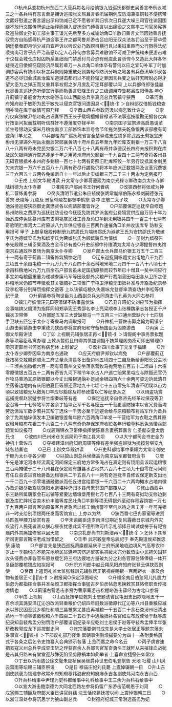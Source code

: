 <!-- { "loadSidebar": true } -->
　　○杭州兵变初杭州东西二大营兵每名月给饷银九钱巡抚都御史吴善言奉例议减三之一各兵稍有怨言至是拥诉巡按张文熙且言春汛届期例应防海兼搭铜钱不便携带文熙好慰遣之善言遽出示曰饷减已定不愿者听其归农次日兵遂大噪三司官往谕因围绕不放行文熙传牌谕止始释而拥入督抚衙门缚善言以出痛殴之文熙率三司官吴宪等及巡盐御史孙旬工部主事王谦光先后至多方戒谕始角□羊散归善言文熙因劾善言抚驭乖方自贻感辱杭严道佥事王许之都司鲁邦游击吕应阳无驭众法各罚治至于营卒受朝廷豢餋即月饷少减自宜声诉以听议处乃敢瞑目横行且以秉钺重臣而公行戮辱法纪凌夷尚可言乎应严治首恶以定人心孙旬亦言募兵难散饷不可减卫弁统辖未便游击难于议裁会城仓库狱囚所系匪细而门禁悉付乌合恐有他虞此曹骄悍今又造此大衅各怀疑畏近日倭奴窃窥防汛尽属若辈万一从此角□羊体卒有警何以应之宜勾补军丁时加训练客兵有缺即以补之兵聚则势重散处则势轻今防汛分哨之地各有兵备汛毕即隶各道不必尽归会城且治监军道游击都司以不能钤辖之罪因言兵变之后奸宄睥睨必得才望大臣为之弹压而又重其事权假之岁月庶乱可定耳部覆以闻  上以兵部侍郎张佳胤代吴善言巡抚仍听便宜行事而勒善言归降王许之三级调用夺鲁邦吕应阳俸各  年○升蓟镇守备戚金为大水峪游击以山西副总兵李真充总兵官镇守狭西
　　○革河南府知府赵于敏职为民于敏先以侵克官银问遣因具＜锍-釒＞自辩部议借抵钱粮查明补徵在库于敏情可原乃释
　　○辛酉山西右参政范汲以病乞致仕许之
　　○崇府仪宾张敏尹怡赵乾占诬奏怀西王长子载垌擅婚冒禄诸不法事巡按覆勘无据各仪宾行按臣问拟而载垌听信群奸不遵藩度夺禄半年
　　○南京国子监祭酒高启愚请革监生号银动支馔米月粮协南京工部修饰本监号舍节年拖欠膳夫乾鱼银两该部檄有司速角□羊允之
　　○兵部覆湖广巡抚陈省言全楚驿递支应烦多除武昌无剩银宝庆彬州无驿递外荆岳永衡辰常郧襄黄靖十府州自五年至九年贮库支剩银一万三千八百八十八两有奇未完民欠银二万六千八百七十八两有奇并承德汉长四府未报积剩在库及民欠银两通行查追凑足十年之用黄州府尚欠额银一千九百四十三两有奇将各州县无碍官银抵补永州府多剩银一百七十七两有奇照旧贮库积彀一年另行议抵其余剩民欠未完银一万六千五百八十八两有奇尽行蠲免仍将本年应派正数银两及议革冗费银三千六百五十五两各免编断自十一年以后止实编银三万二千三十两永为定例报可
　　○壬戌  上御文华殿讲读  升太常寺少卿蒋遵箴为南京光禄寺卿改南京太仆寺卿陆树德为太仆寺卿
　　○准南京户部尚书王好问餋病
　　○改狭西参将张咸为神机二营练勇参将
　　○癸亥清明节遣公朱应祯侯张炳常胤绪伯陈永禄刘嗣德张元善祭  长陵等  九陵及  景皇帝陵左都督李鹤祭  哀冲  庄敬二太子坟
　　○太常寺少卿池浴德巡按狭西御史龚懋贤各以病请部覆皆许之
　　○户部覆保定巡抚辛自修题易州防秋之费原为巡抚驻防设也今抚臣免防其岁派各府公费犒赏供应自万历十年为始悉应停免除易州库有支剩犒赏民壮工食及角□羊到未用银共四千一百三十七两有奇验明贮库河大二府原派八九年供应银各三百两作速催角□羊并收该库专  防秋支用报可  甲子  上御皇极殿传制册九嫔周氏为端嫔郑氏为淑嫔王氏为安嫔邵氏为敬嫔李氏为德嫔梁氏为和嫔李氏为荣嫔张氏为顺嫔魏氏为慎嫔
　　○一册封九嫔祭告  奉先殿赐三辅臣果酒及白金币钞有差○升吏部郎中孙维清为太常寺少卿提督四夷馆南京右通政林景旸为南京太仆寺卿
　　○发户部太仓兵部马价银五万五千二百三十一两有奇于蓟昌二镇备修筑犒恤之用
　　○辽东巡抚周咏题丈出屯地八千九百三顷五十余亩屯粮一十九万九千八百四十余石科地米地二万四千一百八十八顷七十余亩科粮地米九万九百余石户部言虽未足国初原额而较节年已十增其一矣中间应行事宜如屯粮最重量为递减餋廉马军等田及额外尖粮严行裁削营田屯田各从卫所之便科粮地米仍照节年徵收其关银赔补二项惟广宁屯卫浮粮无田抵补准与开豁及纪录参政李松等分别降罚指挥文道等  上以该镇屯粮久失嘉咏允登督率清查功并李松等俱纪于录
　　○升蓟镇参将陶世臣为山西副总兵大同游击马孔英为大同右参将
　　○镇江府妖僧汪元□等潜谋不轨事露伏诛
　　○乙丑升昭妃父刘应节为指挥佥事端嫔父周清为指挥同知郑承宪王秀邵名李士亮梁顺李山张榛魏承志各授正千户锦衣卫带俸
　　○兵部题五军三大营缺额马一千五百三十匹通州营缺六十七匹旗手卫缺五匹乞于太仆寺寄餋马内调取报可
　　○升神机十营佐击郭之翰为蓟镇宁山游击蓟镇游击李秉德为狭西参将宣府阳和守备杨国臣为固原游击
　　○丙寅  上御文华殿讲读
　　○丁卯  上视朝元辅张居正再＜锍-釒＞请假阁中事务票拟题奏等项容臣私寓办理  上敕从暂假且曰卿其慎加调摄不妨兼理阁务痊可即出辅理○南京吏部尚书何宽称病乞休  上慰留之
　　○改补四川佥事丁元复于福建
　　○升太仆寺少卿乔因阜为南京右通政
　　○应天府府尹郑钦以病免
　　○户部覆蓟辽抚按吴兑敖鲲题顺永二府丈量永清县多出备边地五顷四十二亩及新给寿阳长公主地一千顷共加徵银六百一两有奇霸州文安坐落京营牧马抛荒地五百五十二顷四十六亩零原徵银五百五十二两有奇皆九河下稍节年水占人户逃亡贻累里屯应与除豁还官仍作牧马草场其原徵银即以今丈出粮银通融补足尚余银四百六十余两可资边饷武清县坐落备边地内有庆阳伯夏臣等原还官地九十七顷七十五亩零先年清查不明误以亩为顷以致钱粮无从徵角□羊应尽豁除及将参政雷以仁等纪录从之
　　○以缉盗功赏巡捕提督赵崇璧参将兰熠秦岐等有差
　　○保定巡抚辛自修咨先经革过保茂等卫金台等一十七驿站军并各余丁抽垛正军千名与密云一千营更番防操本以省冗费而均劳逸但站军数少若并其帮丁选垛一千势必至于逃避合给与原粮额布将站军作为备兵余丁免其抽垛俱发本卫编徵银差每年除六百两角□羊发一千营给军为衣鞋之费其原议增月粮布花银三千六百二十八两有奇仍存保定府收贮各年行粮草料悉免派徵兵部题宜如议报可
　　○戊辰赐锦衣卫带俸指挥使陈嘉言妻祭葬嘉言  仁圣懿安皇太后兄也
　　○改四川巴州米仓关巡简司于南江县大坝
　　○以大宁都司佥书史金为神机十营佐击
　　○夺福建漳州府知府周铎等俸有差坐强盗越狱为抚按劳堪安九域各劾奏也
　　○己巳  上御文华殿讲读
　　○升吏科都给事中秦耀为太常寺御史于鲸为太仆寺各少卿
　　○以狼山副总兵侯继高为南京后军都督府佥书
　　○庚午先是滹沱河水经流真定河间保定三府地方常多淹占在真定则有饶阳县该起运粮银三百两摊徵于二十八州县在保定则有雄县水占地共六百六十三顷九十亩零在河间则有任丘县该进宫给爵备边租银共二千五百八十一两有奇巡抚辛自修议保定新支出地一千二百九十顷零堪通融徵派而任丘进宫给爵银一千六百二十六两均摊水占地内徵办备边银尽数豁除饶阳水退堪种仍归本县毋累邻国户部覆从之
　　○修山西西中东三路所属唐家会石岩铺等紧要边墙墩堡用银七万七百八十三两有奇拟动支修边剩银及库贮胖袄变卖木价丰赡等库民壮角□羊剩等项无碍银外至动存积客饷银一万七千九百两户部言客饷原备客兵紧急若以修工倘虏警卒至何以待之且工非一年可完银非一时支给别项银两任发而客饷宜止  上亦以为然
　　○狭西番七巴冉家蛮等进贡马匹盔甲腰刀给赏有差
　　○辛未谕阁臣连岁雨泽愆期近复风霾蔽日京城内外灾疾流行人民死者甚众朕心昼夜忧思此实不德所致可传示礼部择日竭诚虔祷于有祀宫庙内外其痛加修省以回天意
　　○南京礼部尚书刘斯洁再＜锍-釒＞乞休下其章所司吏部言斯洁老成当惜留之
　　○壬申  武宗毅皇帝忌辰祀于  奉先殿遣侯郑惟忠祭  康陵
　　○户部言先是狭西巡抚萧廪题延庆平三府所属地临边境风气高寒农种岁止一季额税向不能完地塉民贫连年灾伤逃窜实系凋疲未完分数皆由小民拖欠固非收头侵费亦非各官布恩怠缓乞将三府边疲地方量破九分之利各官原住降俸级一体开复臣部覆核猥应如拟报可
　　○升职方司郎中赵云翔凤阳府知府张登云俱狭西副使
　　○癸酉  上遣司礼监太监张鲸诣元辅张居正第视疾赐银一百两蟒衣一袭及余物有差居正＜锍-釒＞谢报闻○保定浮图峪灾
　　○升福余夷目伯忽阿儿扎脱力伯忽为都指挥佥事并准朵颜卫都指挥佥事猛古歹伯彦帖忽思换敕赏其恪修职贡传报虏情也
　　○以蓟镇右营游击李贤为曹家寨游击松棚峪游击薛经为古北口参将
　　○甲戌  上视朝
　　○山西抚按辛应乾刘士忠题该省民屯田支出欺隐地五千一百余顷其潞安泽辽沁汾改派轻重粮价仍炤四年旧数派徵原代辽沁等八州县重粮应减派以苏民困至武乡榆社和顺三县被累尤甚应再减粮一千五百二十余石查汾州旧清出熟地一千顷零该徵税粮六千四百二十五石于中通融抵补各官如左布政使侯于赵等应纪录知县裴希孟分别罚治户部覆请诏纪录辛应乾刘士忠侯于赵等夺裴希孟俸半年张桥改教郭应龙下巡按御史问
　　○修宗藩要例书成先是大学士张居正等题宗藩未妥事宜＜锍-釒＞下部议礼部乃褎集  累朝事例删烦撮要分为四十一条附奏格册式于各条之后乞令史馆纂入会典颁示各藩  上览而嘉之命今名云
　　○丙子虏酋速把亥寇义州总兵李成梁击斩之俘获百余人兵部言官军奋勇名王就歼从来摧锋血战犹是击其归路未有堂堂迎敌殊死陷坚剪除祸本如此举者  上喜命宣捷祭告如常仪
　　○丁丑以祈雨遣公徐文璧朱应祯侯吴继爵孙世忠伯毛登祭告  天地  社稷  山川风云雷雨等坛赐三辅臣祭设
　　○是日  穆庙庄妃刘氏薨  上震悼辍朝一日　○升山东副使顾褒为福建参政常州府知府穆炜潞安府知府麻永吉各副使炜河南永吉山西
　　○升兵科给事中尹瑾为吏科都给事中礼科给事中王三余为兵科右给事中
　　○以宣大游击鲍崇德为大同北西路左参将仍留广东游击范朝恩于刘河
　　○戊寅赐三辅臣及府部大臣日讲官鲜藕  沈王恬烄薨抚按以闻  上震悼辍朝三日
　　○以浙江温处参将沉思学为狼山副总兵
　　○封德府纪城王常澍选高氏为妃
